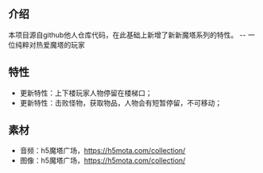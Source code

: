 ## 介绍

本项目源自github他人仓库代码，在此基础上新增了新新魔塔系列的特性。  -- 一位纯粹对热爱魔塔的玩家

## 特性

- 更新特性：上下楼玩家人物停留在楼梯口；
- 更新特性：击败怪物，获取物品，人物会有短暂停留，不可移动；

## 素材

- 音频：h5魔塔广场，https://h5mota.com/collection/
- 图像：h5魔塔广场，https://h5mota.com/collection/
